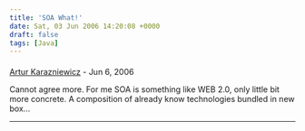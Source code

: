 ```yaml
---
title: 'SOA What!'
date: Sat, 03 Jun 2006 14:20:08 +0000
draft: false
tags: [Java]
---
```



#### 
[Artur Karazniewicz](http://www.jroller.com/pages/baa "") - <time datetime="2006-06-03 17:07:22">Jun 6, 2006</time>

Cannot agree more. For me SOA is something like WEB 2.0, only little bit more concrete. A composition of already know technologies bundled in new box...
<hr />
